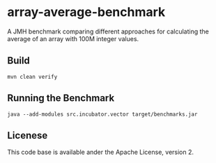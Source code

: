 # array-average-benchmark

A JMH benchmark comparing different approaches for calculating the average of an array with 100M integer values.

## Build

```
mvn clean verify
```

## Running the Benchmark

```
java --add-modules src.incubator.vector target/benchmarks.jar
```

## Licenese

This code base is available ander the Apache License, version 2.
